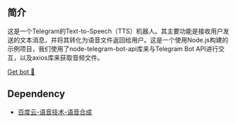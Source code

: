 ## 简介
这是一个Telegram的Text-to-Speech（TTS）机器人。其主要功能是接收用户发送的文本消息，并将其转化为语音文件返回给用户。这是一个使用Node.js构建的示例项目，我们使用了node-telegram-bot-api库来与Telegram Bot API进行交互，以及axios库来获取音频文件。



[Get bot 🤖️](https://t.me/tts_1_bot)


## Dependency
- [百度云-语音技术-语音合成](https://console.bce.baidu.com/ai/?_=1689692634167#/ai/speech/overview/index)
